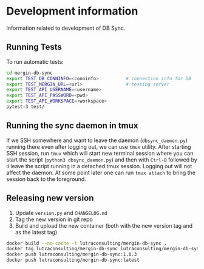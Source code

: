 # Development information

Information related to development of DB Sync.

## Running Tests

To run automatic tests:

```bash
cd mergin-db-sync
export TEST_DB_CONNINFO=<conninfo>          # connection info for DB
export TEST_MERGIN_URL=<url>                # testing server
export TEST_API_USERNAME=<username>
export TEST_API_PASSWORD=<pwd>
export TEST_API_WORKSPACE=<workspace>
pytest-3 test/
```

## Running the sync daemon in tmux

If we SSH somewhere and want to leave the daemon (`dbsync_daemon.py`) running there
even after logging out, we can use `tmux` utility. After starting SSH session, run
`tmux` which will start new terminal session where you can start the script
(`python3 dbsync_daemon.py`) and then with `Ctrl-B` followed by `d` leave the script
running in a detached tmux session. Logging out will not affect the daemon. At some
point later one can run `tmux attach` to bring the session back to the foreground.

## Releasing new version

1. Update `version.py` and `CHANGELOG.md`
2. Tag the new version in git repo
3. Build and upload the new container (both with the new version tag and as the latest tag)

```bash
docker build --no-cache -t lutraconsulting/mergin-db-sync .
docker tag lutraconsulting/mergin-db-sync lutraconsulting/mergin-db-sync:1.0.3
docker push lutraconsulting/mergin-db-sync:1.0.3
docker push lutraconsulting/mergin-db-sync:latest
```
